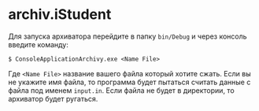# archiv.iStudent

Для запуска архиватора перейдите в папку `bin/Debug`
и через консоль введите команду:

`$ ConsoleApplicationArchivy.exe <Name File>`

Где `<Name File>` название вашего файла который хотите сжать.
Если вы не укажите имя файла, то программа будет пытаться считать данные с файла под именем `input.in`.
Если файла не будет в директории, то архиватор будет ругаться.